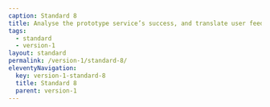 ```yaml
---
caption: Standard 8
title: Analyse the prototype service’s success, and translate user feedback into features and tasks for the next phase of development.
tags:
  - standard
  - version-1
layout: standard
permalink: /version-1/standard-8/
eleventyNavigation:
  key: version-1-standard-8
  title: Standard 8
  parent: version-1
---
```

